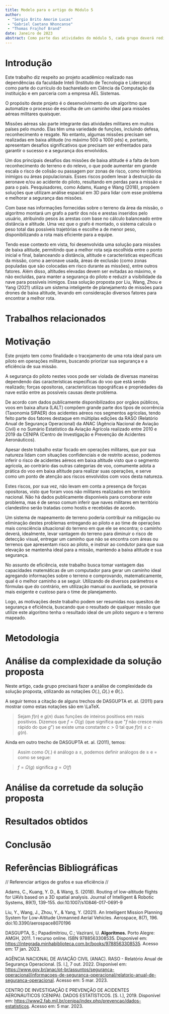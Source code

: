 ```yaml
---
title: Modelo para o artigo do Módulo 5
author: 
 - "Sergio Brito Amorim Lucas"
 - "Gabriel Caetano Nhoncanse"
 - "Thomas Frajhof Brand"
date: Janeiro de 2023
abstract: Como parte das atividades do módulo 5, cada grupo deverá redigir um texto descrevendo os resultados do projeto no formato de um artigo científico. Este arquivo no formato markdown contém a estrutura básica deste artigo. Cada grupo deverá editar este arquivo com a descrição do projeto que desenvolveu.
---
```


# Introdução

<p>Este trabalho diz respeito ao projeto acadêmico realizado nas dependências da faculdade Inteli (Instituto de Tecnologia e Liderança) como parte do currículo do bacharelado em Ciência da Computação da instituição e em parceria com a empresa AEL Sistemas.</p>

<p>O propósito deste projeto é o desenvolvimento de um algoritmo que automatize o processo de escolha de um caminho ideal para missões aéreas militares quaisquer.</p>

<p>Missões aéreas são parte integrante das atividades militares em muitos países pelo mundo. Elas têm uma variedade de funções, incluindo defesa, reconhecimento e resgate. No entanto, algumas missões precisam ser realizadas em baixa altitude (no máximo 500 a 1000 pés) e, portanto, apresentam desafios significativos que precisam ser enfrentados para garantir o sucesso e a segurança dos envolvidos.</p>

<p>Um dos principais desafios das missões de baixa altitude é a falta de bom reconhecimento do terreno e do relevo, o que pode aumentar em grande escala o risco de colisão ou passagem por zonas de risco, como territórios inimigos ou áreas populacionais. Esses riscos podem levar à destruição da aeronave e/ou ao acidente do piloto, resultando em perdas para a missão e para o país. Pesquisadores, como Adams, Kuang e Wang (2018), propõem soluções que utilizam análise espacial em 3D para lidar com esse problema e melhorar a segurança das missões.</p>

<p> Com base nas informações fornecidas sobre o terreno da área da missão, o algoritmo montará um grafo a partir dos nós e arestas inseridos pelo usuário, atribuindo pesos às arestas com base no cálculo balanceado entre distância e altitude. Uma vez que o grafo é montado, o sistema calcula o peso total das possíveis trajetórias e escolhe a de menor peso, disponibilizando a rota mais eficiente para a equipe. </p>

<p> Tendo esse contexto em vista, foi desenvolvida uma solução para missões de baixa altitude, permitindo que a melhor rota seja escolhida entre o ponto inicial e final, balanceando a distância, altitude e características específicas da missão, como a aeronave usada, áreas de exclusão (como zonas populadas que são colocadas em risco durante as missões), entre outros fatores. Além disso, altitudes elevadas devem ser evitadas ao máximo, e não excluídas, para manter a segurança do piloto e reduzir a visibilidade da nave para possíveis inimigos. Essa solução proposta por Liu, Wang, Zhou e Yang (2021) utiliza um sistema inteligente de planejamento de missões para drones de baixa altitude, levando em consideração diversos fatores para encontrar a melhor rota.</p>



# Trabalhos relacionados



# Motivação

<p>Este projeto tem como finalidade o tracejamento de uma rota ideal para um piloto em operações militares, buscando priorizar sua segurança e a eficiência de sua missão.</p>

<p>A segurança do piloto nestes voos pode ser violada de diversas maneiras dependendo das características específicas do voo que está sendo realizado; forças opositoras, características topográficas e propriedades da nave estão entre as possíveis causas deste problema.</p>

<p>De acordo com dados publicamente disponibilizados por orgãos públicos, voos em baixa altura (LALT) compõem grande parte dos tipos de ocorrência (Taxonomia SIPAER) dos acidentes aéreos nos segmentos agrícolas, tendo feito parte dos fatores destaque em múltiplas edições da RASO (Relatório Anual de Segurança Operacional) da ANAC (Agência Nacional de Aviação Civil) e no Sumário Estatístico da Aviação Agrícola realizado entre 2010 e 2019 da CENIPA (Centro de Investigação e Prevenção de Acidentes Aeronáuticos).</p>

<p>Apesar deste trabalho estar focado em operações militares, que por sua natureza lidam com situações confidenciais e de restrito acesso, podemos inferir o risco de acidentes aéreos em baixa altitude visto que o segmento agrícola, ao contrário das outras categorias de voo, comumente adota a prática do voo em baixa altitude para realizar suas operações, e serve como um ponto de atenção aos riscos envolvidos com voos desta natureza.</p>

<p>Estes riscos, por sua vez, não levam em conta a presença de forças opositoras, visto que foram voos não militares realizados em território nacional. Não há dados publicamente disponíveis para corroborar este problema, mas é de senso comum inferir que naves militares em território clandestino serão tratadas como hostís e recebidas de acordo.</p>

<p>Um sistema de mapeamento de terreno poderia contribuir na mitigação ou eliminação destes problemas entregando ao piloto e ao time de operações mais consciência situacional do terreno em que ele se encontra; o caminho deverá, idealmente, levar vantagem do terreno para diminuir o risco de detecção visual, entregar um caminho que não se encontra com áreas ou terrenos que apresentam risco ao piloto, e instruir ao condutor para que sua elevação se mantenha ideal para a missão, mantendo a baixa altitude e sua segurança.</p>

<p>No assunto de eficiência, este trabalho busca tomar vantagem das capacidades matemáticas de um computador para gerar um caminho ideal agregando informações sobre o terreno e comprovando, matematicamente, qual é o melhor caminho a se seguir. Utilizando de diversos parâmetros e fórmulas que do contrário, em utilização manual ou auxiliada, se provaria mais exigente e custoso para o time de planejamento. </p>

<p>Logo, as motivações deste trabalho podem ser resumidas nos quesitos de segurança e eficiência, buscando que o resultado de qualquer missão que utilize este algoritmo tenha o resultado ideal de um piloto seguro e o terreno mapeado.</p>



# Metodologia



# Análise da complexidade da solução proposta

Neste artigo, cada grupo precisará fazer a análise de complexidade da solução proposta, utilizando as notações $O(.)$, $\Omega(.)$ e $\Theta(.)$.

A seguir temos a citação de alguns trechos de DASGUPTA et. al. (2011) para mostrar como estas notações são em \LaTeX. 

> Sejam $f(n)$ e $g(n)$ duas funções de inteiros positivos em reais positivos. Dizemos que $f = O(g)$ (que significa que "$f$ não cresce mais rápido do que $g$") se existe uma constante $c > 0$ tal que $f(n) \leq c \cdot g(n)$.

Ainda em outro trecho de DASGUPTA et. al. (2011), temos:

> Assim como $O(.)$ é análogo a $\leq$, podemos definir análogos de $\geq$ e $=$ como se segue:

> $f = \Omega(g)$ significa $g = O(f)$

# Análise da corretude da solução proposta

# Resultados obtidos

# Conclusão

# Referências Bibliográficas
//
Referenciar artigos de grafos e sua eficiência
//

Adams, C., Kuang, Y. D., & Wang, S. (2018). Routing of low-altitude flights for UAVs based on a 3D spatial analysis. Journal of Intelligent & Robotic Systems, 89(1), 139-155. doi:10.1007/s10846-017-0691-9

Liu, Y., Wang, J., Zhou, Y., & Yang, Y. (2021). An Intelligent Mission Planning System for Low-Altitude Unmanned Aerial Vehicles. Aerospace, 8(7), 196. doi:10.3390/aerospace8070196

DASGUPTA, S.; Papadimitriou, C.; Vazirani, U. **Algoritmos.** Porto Alegre: AMGH, 2011. 1 recurso online. ISBN 9788563308535. Disponível em: https://integrada.minhabiblioteca.com.br/books/9788563308535. Acesso em: 17 jan. 2023.

AGÊNCIA NACIONAL DE AVIAÇÃO CIVIL (ANAC). RASO - Relatório Anual de Segurança Operacional. [S. l.], 7 out. 2022. Disponível em: https://www.gov.br/anac/pt-br/assuntos/seguranca-operacional/informacoes-de-seguranca-operacional/relatorio-anual-de-seguranca-operacional. Acesso em: 5 mar. 2023.

CENTRO DE INVESTIGAÇÃO E PREVENÇÃO DE ACIDENTES AERONÁUTICOS (CENIPA). DADOS ESTATÍSTICOS. [S. l.], 2019. Disponível em: https://www2.fab.mil.br/cenipa/index.php/prevencao/dados-estatisticos. Acesso em: 5 mar. 2023.
